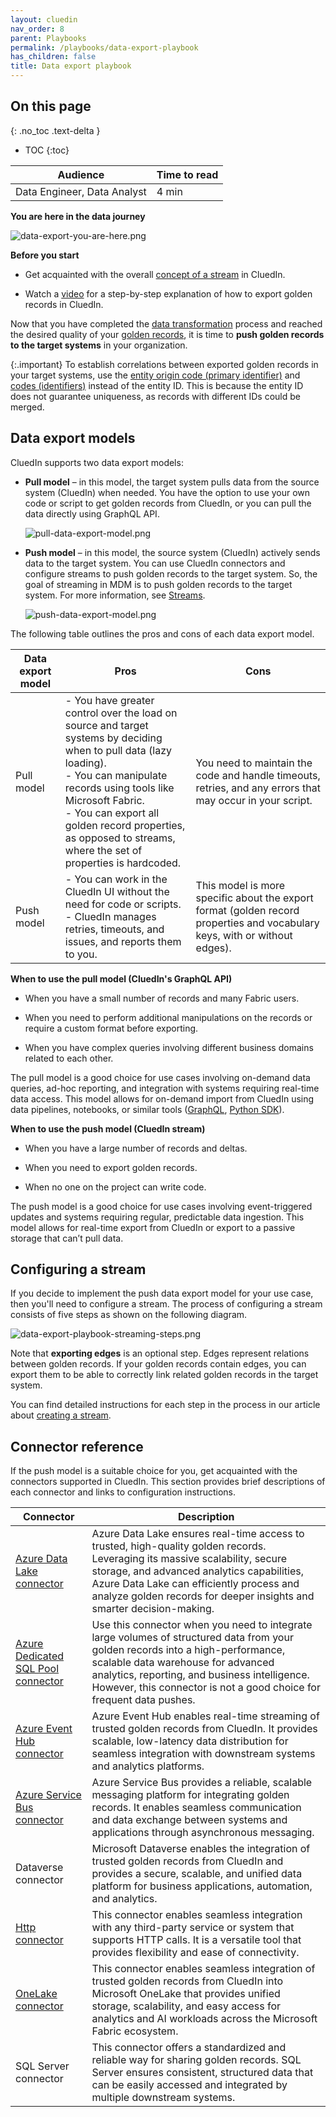 ```yaml
---
layout: cluedin
nav_order: 8
parent: Playbooks
permalink: /playbooks/data-export-playbook
has_children: false
title: Data export playbook
---
```

## On this page
{: .no_toc .text-delta }
- TOC
{:toc}

| Audience | Time to read |
|--|--|
| Data Engineer, Data Analyst | 4 min |

**You are here in the data journey**

![data-export-you-are-here.png](../../assets/images/playbooks/data-export-you-are-here.png)

**Before you start**

- Get acquainted with the overall [concept of a stream](/consume/streams/concept-of-a-stream) in CluedIn.

- Watch a [video](/consume) for a step-by-step explanation of how to export golden records in CluedIn.

Now that you have completed the [data transformation](/playbooks/data-transformation-playbook) process and reached the desired quality of your [golden records](/key-terms-and-features/golden-records), it is time to **push golden records to the target systems** in your organization.

{:.important}
To establish correlations between exported golden records in your target systems, use the [entity origin code (primary identifier)](/key-terms-and-features/entity-codes#entity-origin-code-primary-identifier) and [codes (identifiers)](/key-terms-and-features/entity-codes#entity-codes-identifiers) instead of the entity ID. This is because the entity ID does not guarantee uniqueness, as records with different IDs could be merged.

## Data export models

CluedIn supports two data export models:

- **Pull model** – in this model, the target system pulls data from the source system (CluedIn) when needed. You have the option to use your own code or script to get golden records from CluedIn, or you can pull the data directly using GraphQL API.

    ![pull-data-export-model.png](../../assets/images/playbooks/pull-data-export-model.png)

- **Push model** – in this model, the source system (CluedIn) actively sends data to the target system. You can use CluedIn connectors and configure streams to push golden records to the target system. So, the goal of streaming in MDM is to push golden records to the target system. For more information, see [Streams](/consume/streams).

    ![push-data-export-model.png](../../assets/images/playbooks/push-data-export-model.png)

The following table outlines the pros and cons of each data export model.

| Data export model | Pros | Cons |
|--|--|--|
| Pull model | - You have greater control over the load on source and target systems by deciding when to pull data (lazy loading).<br>- You can manipulate records using tools like Microsoft Fabric.<br>- You can export all golden record properties, as opposed to streams, where the set of properties is hardcoded. | You need to maintain the code and handle timeouts, retries, and any errors that may occur in your script. |
| Push model | - You can work in the CluedIn UI without the need for code or scripts.<br>- CluedIn manages retries, timeouts, and issues, and reports them to you. | This model is more specific about the export format (golden record properties and vocabulary keys, with or without edges). |

**When to use the pull model (CluedIn's GraphQL API)**

- When you have a small number of records and many Fabric users.

- When you need to perform additional manipulations on the records or require a custom format before exporting.

- When you have complex queries involving different business domains related to each other.

The pull model is a good choice for use cases involving on-demand data queries, ad-hoc reporting, and integration with systems requiring real-time data access. This model allows for on-demand import from CluedIn using data pipelines, notebooks, or similar tools ([GraphQL](/consume/graphql), [Python SDK](https://pypi.org/search/?q=cluedin)).

**When to use the push model (CluedIn stream)**

- When you have a large number of records and deltas.

- When you need to export golden records.

- When no one on the project can write code.

The push model is a good choice for use cases involving event-triggered updates and systems requiring regular, predictable data ingestion. This model allows for real-time export from CluedIn or export to a passive storage that can’t pull data.

## Configuring a stream

If you decide to implement the push data export model for your use case, then you'll need to configure a stream. The process of configuring a stream consists of five steps as shown on the following diagram.

![data-export-playbook-streaming-steps.png](../../assets/images/playbooks/data-export-playbook-streaming-steps.png)

Note that **exporting edges** is an optional step. Edges represent relations between golden records. If your golden records contain edges, you can export them to be able to correctly link related golden records in the target system.

You can find detailed instructions for each step in the process in our article about [creating a stream](/consume/streams/create-a-stream). 

## Connector reference

If the push model is a suitable choice for you, get acquainted with the connectors supported in CluedIn. This section provides brief descriptions of each connector and links to configuration instructions.

| Connector | Description |
|--|--|
| [Azure Data Lake connector](/consume/export-targets/adl-connector) | Azure Data Lake ensures real-time access to trusted, high-quality golden records. Leveraging its massive scalability, secure storage, and advanced analytics capabilities, Azure Data Lake can efficiently process and analyze golden records for deeper insights and smarter decision-making. |
| [Azure Dedicated SQL Pool connector](/consume/export-targets/azure-dedicated-sql-pool-connector) | Use this connector when you need to integrate large volumes of structured data from your golden records into a high-performance, scalable data warehouse for advanced analytics, reporting, and business intelligence. However, this connector is not a good choice for frequent data pushes. |
| [Azure Event Hub connector](/consume/export-targets/azure-event-hub-connector) | Azure Event Hub enables real-time streaming of trusted golden records from CluedIn. It provides scalable, low-latency data distribution for seamless integration with downstream systems and analytics platforms.|
| [Azure Service Bus connector](/consume/export-targets/azure-service-bus-connector) | Azure Service Bus provides a reliable, scalable messaging platform for integrating golden records. It enables seamless communication and data exchange between systems and applications through asynchronous messaging. |
| Dataverse connector | Microsoft Dataverse enables the integration of trusted golden records from CluedIn and provides a secure, scalable, and unified data platform for business applications, automation, and analytics. |
| [Http connector](/consume/export-targets/http-connector) | This connector enables seamless integration with any third-party service or system that supports HTTP calls. It is a versatile tool that provides flexibility and ease of connectivity. |
| [OneLake connector](/consume/export-targets/onelake-connector) | This connector enables seamless integration of trusted golden records from CluedIn into Microsoft OneLake that provides unified storage, scalability, and easy access for analytics and AI workloads across the Microsoft Fabric ecosystem. |
| SQL Server connector | This connector offers a standardized and reliable way for sharing golden records. SQL Server ensures consistent, structured data that can be easily accessed and integrated by multiple downstream systems. |